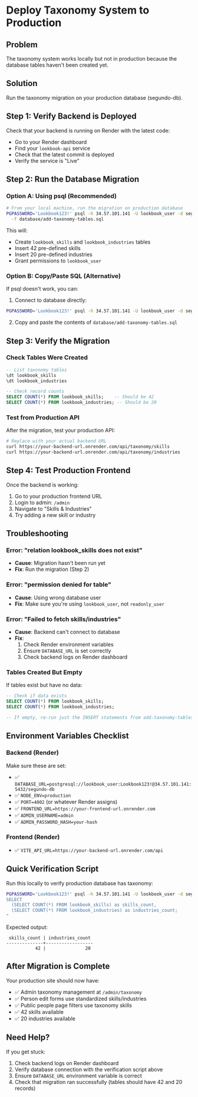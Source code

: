 # Deploy Taxonomy System to Production

## Problem
The taxonomy system works locally but not in production because the database tables haven't been created yet.

## Solution
Run the taxonomy migration on your production database (segundo-db).

## Step 1: Verify Backend is Deployed
Check that your backend is running on Render with the latest code:
- Go to your Render dashboard
- Find your `lookbook-api` service
- Check that the latest commit is deployed
- Verify the service is "Live"

## Step 2: Run the Database Migration

### Option A: Using psql (Recommended)
```bash
# From your local machine, run the migration on production database
PGPASSWORD='Lookbook123!' psql -h 34.57.101.141 -U lookbook_user -d segundo-db \
  -f database/add-taxonomy-tables.sql
```

This will:
- Create `lookbook_skills` and `lookbook_industries` tables
- Insert 42 pre-defined skills
- Insert 20 pre-defined industries
- Grant permissions to `lookbook_user`

### Option B: Copy/Paste SQL (Alternative)
If psql doesn't work, you can:

1. Connect to database directly:
```bash
PGPASSWORD='Lookbook123!' psql -h 34.57.101.141 -U lookbook_user -d segundo-db
```

2. Copy and paste the contents of `database/add-taxonomy-tables.sql`

## Step 3: Verify the Migration

### Check Tables Were Created
```sql
-- List taxonomy tables
\dt lookbook_skills
\dt lookbook_industries

-- Check record counts
SELECT COUNT(*) FROM lookbook_skills;    -- Should be 42
SELECT COUNT(*) FROM lookbook_industries; -- Should be 20
```

### Test from Production API
After the migration, test your production API:
```bash
# Replace with your actual backend URL
curl https://your-backend-url.onrender.com/api/taxonomy/skills
curl https://your-backend-url.onrender.com/api/taxonomy/industries
```

## Step 4: Test Production Frontend
Once the backend is working:
1. Go to your production frontend URL
2. Login to admin: `/admin`
3. Navigate to "Skills & Industries"
4. Try adding a new skill or industry

## Troubleshooting

### Error: "relation lookbook_skills does not exist"
- **Cause**: Migration hasn't been run yet
- **Fix**: Run the migration (Step 2)

### Error: "permission denied for table"
- **Cause**: Using wrong database user
- **Fix**: Make sure you're using `lookbook_user`, not `readonly_user`

### Error: "Failed to fetch skills/industries"
- **Cause**: Backend can't connect to database
- **Fix**: 
  1. Check Render environment variables
  2. Ensure `DATABASE_URL` is set correctly
  3. Check backend logs on Render dashboard

### Tables Created But Empty
If tables exist but have no data:
```sql
-- Check if data exists
SELECT COUNT(*) FROM lookbook_skills;
SELECT COUNT(*) FROM lookbook_industries;

-- If empty, re-run just the INSERT statements from add-taxonomy-tables.sql
```

## Environment Variables Checklist

### Backend (Render)
Make sure these are set:
- ✅ `DATABASE_URL=postgresql://lookbook_user:Lookbook123!@34.57.101.141:5432/segundo-db`
- ✅ `NODE_ENV=production`
- ✅ `PORT=4002` (or whatever Render assigns)
- ✅ `FRONTEND_URL=https://your-frontend-url.onrender.com`
- ✅ `ADMIN_USERNAME=admin`
- ✅ `ADMIN_PASSWORD_HASH=your-hash`

### Frontend (Render)
- ✅ `VITE_API_URL=https://your-backend-url.onrender.com/api`

## Quick Verification Script

Run this locally to verify production database has taxonomy:
```bash
PGPASSWORD='Lookbook123!' psql -h 34.57.101.141 -U lookbook_user -d segundo-db -c "
SELECT 
  (SELECT COUNT(*) FROM lookbook_skills) as skills_count,
  (SELECT COUNT(*) FROM lookbook_industries) as industries_count;
"
```

Expected output:
```
 skills_count | industries_count 
--------------+------------------
           42 |               20
```

## After Migration is Complete

Your production site should now have:
- ✅ Admin taxonomy management at `/admin/taxonomy`
- ✅ Person edit forms use standardized skills/industries
- ✅ Public people page filters use taxonomy skills
- ✅ 42 skills available
- ✅ 20 industries available

## Need Help?

If you get stuck:
1. Check backend logs on Render dashboard
2. Verify database connection with the verification script above
3. Ensure `DATABASE_URL` environment variable is correct
4. Check that migration ran successfully (tables should have 42 and 20 records)

